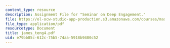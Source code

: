 ```yaml
---
content_type: resource
description: Assignment File for "Seminar on Deep Engagement."
file: https://ol-ocw-studio-app-production.s3.amazonaws.com/courses/mas-961-seminar-on-deep-engagement-fall-2004/e79bb85c612c75b574aa5918b9480c52_james_teng4.pdf
file_type: application/pdf
resourcetype: Document
title: james_teng4.pdf
uid: e79bb85c-612c-75b5-74aa-5918b9480c52
---
```

